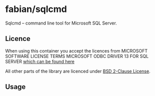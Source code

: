 # fabian/sqlcmd

Sqlcmd – command line tool for Microsoft SQL Server.

## Licence

When using this container you accept the licences from MICROSOFT SOFTWARE LICENSE TERMS
MICROSOFT ODBC DRIVER 13 FOR SQL SERVER [which can be found here](http://go.microsoft.com/fwlink/?LinkId=746838)

All other parts of the library are licenced under [BSD 2-Clause License](LICENSE.md).

## Usage


